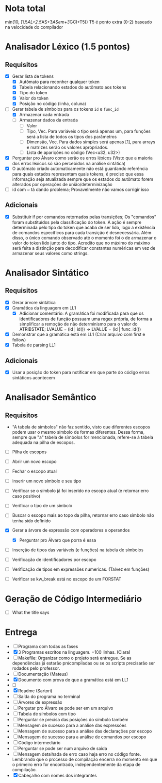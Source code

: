 # Nota total
min(10, (1.5*AL+2.5*AS+3*ASem+3*GCI+T5))
T5 é ponto extra (0-2) baseado na velocidade do compilador

# Analisador Léxico (1.5 pontos)
## Requisitos
- [x] Gerar lista de tokens
  - [x] Autômato para reconher qualquer token
  - [x] Tabela relacionando estados do autômato aos tokens
  - [x] Tipo do token
  - [x] Valor do token
  - [x] Posição no código (linha, coluna)
- [ ] Gerar tabela de símbolos para os tokens `id` e `func_id`
  - [x] Armazenar cada entrada
  - [ ] Armazenar dados da entrada
    - [ ] Valor
    - [ ] Tipo, Vec<Type>. Para variáveis o tipo será apenas um, para funções será a lista de todos os tipos dos parâmetros
    - [ ] Dimensão, Vec<u32>. Para dados simples será apenas [1], para arrays e matrizes serão os valores apropriados.
    - [ ] Lista de aparições no código (Vec<u32, u32>)
- [x] Perguntar pro Álvaro como serão os erros léxicos (Visto que a maioria dos erros léxicos só são percebidos na análise sintática)
- [x] O autômato criado automaticamente não está guardando referência para quais estados representam quais tokens, é preciso que essa informação seja atualizada sempre que os estados do autômato forem alterados por operações de união/determinização
- [ ] id com ~ tá dando problema; Provavelmente não vamos corrigir isso
## Adicionais
- [x] Substituir if por comandos retornados pelas transições; Os "comandos" foram substituídos pela classificação do token. A ação é sempre determinada pelo tipo do token que acaba de ser lido, logo a existência de comandos específicos para cada transição é desnecessária. Além disso, o único comando observado até o momento foi o de armazenar o valor do token lido junto do tipo. Acredito que no máximo do máximo será feita a distinção para decodificar constantes numéricas em vez de armazenar seus valores como strings.

# Analisador Sintático
## Requisitos
- [x] Gerar árvore sintática
- [x] Gramática da linguagem em LL1
  - [x] Adicionar comentário: A gramática foi modificada para que os identificadores de função possuam uma regex própria, de forma a simplificar a remoção de não determinismo para o valor do ATRIBSTATE; LVALUE = (id | id()) -> LVALUE = (id | func_id())
- [x] Demonstrar que a gramática está em LL1 (Criar arquivo com first e follow)
- [x] Tabela de parsing LL1
## Adicionais
- [x] Usar a posição do token para notificar em que parte do código erros sintáticos acontecem

# Analisador Semântico
## Requisitos
* "A tabela de símbolos" não faz sentido, visto que diferentes escopos podem usar o mesmo símbolo de formas diferentes. Dessa forma, sempre que "a" tabela de símbolos for mencionada, refere-se à tabela adequada na pilha de escopos.
- [ ] Pilha de escopos
 - [ ] Abrir um novo escopo
 - [ ] Fechar o escopo atual
 - [ ] Inserir um novo símbolo e seu tipo
  - [ ] Verificar se o símbolo já foi inserido no escopo atual (e retornar erro caso positivo)
 - [ ] Verificar o típo de um símbolo
  - [ ] Buscar o escopo mais ao topo da pilha, retornar erro caso símbolo não tenha sido definido

- [x] Gerar a árvore de expressão com operadores e operandos
  - [x] Perguntar pro Álvaro que porra é essa
- [ ] Inserção de tipos das variáveis (e funções) na tabela de símbolos
- [ ] Verificação de identificadores por escopo
- [ ] Verificação de tipos em expressões numericas. (Talvez em funções)
- [ ] Verificar se kw_break está no escopo de um FORSTAT

# Geração de Código Intermediário
- [ ] What the title says

# Entrega
- [ ] Programa com todas as fases
- [x] 3 Programas escritos na linguagem. +100 linhas. (Clara)
- [ ] Makefile: Organizar como o projeto será entregue. Se as dependências já estarão précompiladas ou se os scripts precisarão ser rodados pelo professor.
- [ ] Documentação (Mateus)
 - [x] Documento com prova de que a gramática está em LL1
 - [ ] 
- [x] Readme (Sartori)
- [ ] Saída do programa no terminal
 - [ ] Árvores de expressão
  - [ ] Pergutar pro Álvaro se pode ser em um arquivo
 - [ ] Tabela de símbolos com tipo
  - [ ] Perguntar se precisa das posições do símbolo também
 - [ ] Mensagem de sucesso para a análise das expressões
 - [ ] Mensagem de sucesso para a análise das declarações por escopo
 - [ ] Mensagem de sucesso para a análise de comandos por escopo
 - [ ] Código intermediário
  - [ ] Perguntar se pode ser num arquivo de saída
 - [ ] Mensagem detalhada de erro caso haja erro no código fonte. Lembrando que o processo de compilação encerra no momento em que o primeiro erro for encontrado, independentemente da etapa de compilação.
- [x] Cabeçalho com nomes dos integrantes